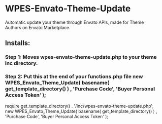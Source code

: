 # WPES-Envato-Theme-Update
 Automatic update your theme through Envato APIs, made for Theme Authors on Envato Marketplace.
 
 ## Installs:
 
 ### Step 1: Moves wpes-envato-theme-update.php to your theme inc directory.
 
 ### Step 2: Put this at the end of your functions.php file new WPES_Envato_Theme_Update( basename( get_template_directory() ) , 'Purchase Code', 'Buyer Personal Access Token' );

require get_template_directory() . '/inc/wpes-envato-theme-update.php';
new WPES_Envato_Theme_Update( basename( get_template_directory() ) , 'Purchase Code', 'Buyer Personal Access Token' );